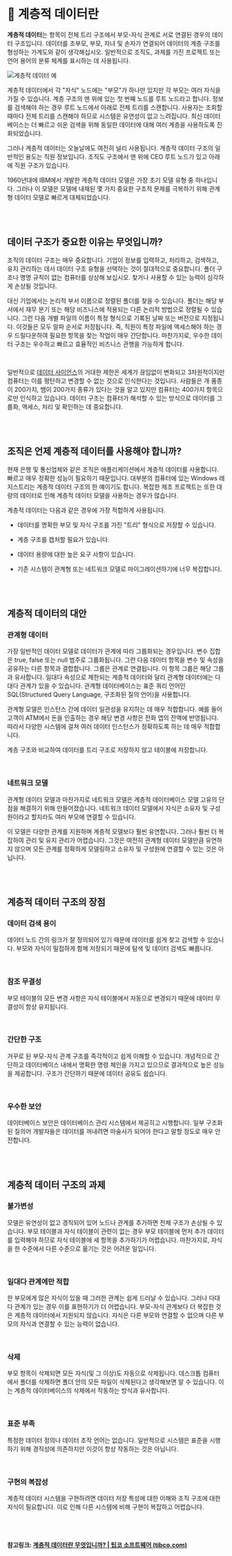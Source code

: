 # 🌭 계층적 데이터란

**계층적 데이터**는 항목이 전체 트리 구조에서 부모-자식 관계로 서로 연결된 경우의 데이터 구조입니다. 데이터를 조부모, 부모, 자녀 및 손자가 연결되어 데이터의 계층 구조를 형성하는 가계도와 같이 생각해십시오. 일반적으로 조직도, 과제를 가진 프로젝트 또는 언어 용어의 분류 체계를 표시하는 데 사용됩니다.

![계층적 데이터 예](https://www.tibco.com/sites/tibco/files/media_entity/2021-06/hierarchal-data-diagram.svg)

계층적 데이터에서 각 "자식" 노드에는 "부모"가 하나만 있지만 각 부모는 여러 자식을 가질 수 있습니다. 계층 구조의 맨 위에 있는 첫 번째 노드를 루트 노드라고 합니다. 정보를 검색해야 하는 경우 루트 노드에서 아래로 전체 트리를 스캔합니다. 사용자는 조회할 때마다 전체 트리를 스캔해야 하므로 시스템은 유연성이 없고 느려집니다. 최신 데이터베이스는 더 빠르고 쉬운 검색을 위해 동일한 데이터에 대해 여러 계층을 사용하도록 진화되었습니다.

그러나 계층적 데이터는 오늘날에도 여전히 널리 사용됩니다. 계층적 데이터 구조의 일반적인 용도는 직원 정보입니다. 조직도 구조에서 맨 위에 CEO 루트 노드가 있고 아래에 직원 구조가 있습니다.

1960년대에 IBM에서 개발한 계층적 데이터 모델은 가장 초기 모델 유형 중 하나입니다. 그러나 이 모델은 모델에 내재된 몇 가지 중요한 구조적 문제를 극복하기 위해 관계형 데이터 모델로 빠르게 대체되었습니다.

<br>

<br>

## 데이터 구조가 중요한 이유는 무엇입니까?

조직의 데이터 구조는 매우 중요합니다. 기업이 정보를 입력하고, 처리하고, 검색하고, 유지 관리하는 데서 데이터 구조 유형을 선택하는 것이 절대적으로 중요합니다. 폴더 구조나 명명 규칙이 없는 컴퓨터를 상상해 보십시오. 찾거나 사용할 수 있는 능력이 심각하게 손상될 것입니다.

대신 기업에서는 논리적 부서 이름으로 정렬된 폴더를 찾을 수 있습니다. 폴더는 해당 부서에서 재무 분기 또는 해당 비즈니스에 적용되는 다른 논리적 방법으로 정렬될 수 있습니다. 그런 다음 개별 파일의 이름이 특정 형식으로 기록된 날짜 또는 버전으로 지정됩니다. 이것들은 모두 알파 순서로 저장됩니다. 즉, 직원이 특정 파일에 액세스해야 하는 경우 드릴다운하여 필요한 항목을 찾는 작업이 매우 간단합니다. 마찬가지로, 우수한 데이터 구조는 우수하고 빠르고 효율적인 비즈니스 관행을 가능하게 합니다.

<br>

일반적으로 [데이터 사이언스](https://www.tibco.com/ko/reference-center/what-is-data-science)의 거대한 제한은 세계가 끊임없이 변화되고 3차원적이지만 컴퓨터는 이를 평탄하고 변경할 수 없는 것으로 인식한다는 것입니다. 사람들은 개 품종이 200가지, 뱀이 200가지 종류가 있다는 것을 알고 있지만 컴퓨터는 400가지 항목으로만 인식하고 있습니다. 데이터 구조는 컴퓨터가 해석할 수 있는 방식으로 데이터를 그룹화, 액세스, 처리 및 확인하는 데 중요합니다.

<br>

<br>

## 조직은 언제 계층적 데이터를 사용해야 합니까?

현재 은행 및 통신업체와 같은 조직은 애플리케이션에서 계층적 데이터를 사용합니다. 빠르고 매우 정확한 성능이 필요하기 때문입니다. 대부분의 컴퓨터에 있는 Windows 레지스트리는 계층적 데이터 구조의 한 예이기도 합니다. 복잡한 제조 프로젝트는 또한 대량의 데이터로 인해 계층적 데이터 모델을 사용하는 경우가 많습니다.

계층적 데이터는 다음과 같은 경우에 가장 적합하게 사용됩니다.

- 데이터를 명확한 부모 및 자식 구조를 가진 "트리" 형식으로 저장할 수 있습니다.

- 계층 구조를 캡처할 필요가 있습니다.

- 데이터 용량에 대한 높은 요구 사항이 있습니다.

- 기존 시스템이 관계형 또는 네트워크 모델로 마이그레이션하기에 너무 복잡합니다.

  <br>

  <br>

## 계층적 데이터의 대안

### 관계형 데이터

가장 일반적인 데이터 모델로 데이터가 관계에 따라 그룹화되는 경우입니다. 변수 집합은 true, false 또는 null 범주로 그룹화됩니다. 그런 다음 데이터 항목을 변수 및 속성을 공유하는 다른 항목과 결합합니다. 그룹은 관계로 연결됩니다. 이 항목 그룹은 해당 그룹과 유사합니다. 일대다 속성으로 제한되는 계층적 데이터와 달리 관계형 데이터에는 다대다 관계가 있을 수 있습니다. 관계형 데이터베이스는 표준 쿼리 언어인 SQL(Structured Query Language, 구조화된 질의 언어)을 사용합니다.

관계형 모델은 인스턴스 간에 데이터 일관성을 유지하는 데 매우 적합합니다. 예를 들어 고객이 ATM에서 돈을 인출하는 경우 해당 변경 사항은 전화 앱의 잔액에 반영됩니다. 따라서 다양한 시스템에 걸쳐 여러 데이터 인스턴스가 정확하도록 하는 데 매우 적합합니다.

계층 구조와 비교하여 데이터를 트리 구조로 저장하지 않고 테이블에 저장합니다.

<br>

### 네트워크 모델

관계형 데이터 모델과 마찬가지로 네트워크 모델은 계층적 데이터베이스 모델 고유의 단점을 해결하기 위해 만들어졌습니다. 네트워크 데이터 모델에서 자식은 소유자 및 구성원이라고 할지라도 여러 부모에 연결할 수 있습니다.

이 모델은 다양한 관계를 지원하며 계층적 모델보다 훨씬 유연합니다. 그러나 훨씬 더 복잡하여 관리 및 유지 관리가 어렵습니다. 그것은 여전히 관계형 데이터 모델만큼 유연하지 않으며 모든 관계를 정확하게 모델링하고 소유자 및 구성원에 연결할 수 있는 것은 아닙니다.

<br>

<br>

## 계층적 데이터 구조의 장점

### 데이터 검색 용이

데이터 노드 간의 링크가 잘 정의되어 있기 때문에 데이터를 쉽게 찾고 검색할 수 있습니다. 부모와 자식이 밀접하게 함께 저장되기 때문에 탐색 및 데이터 검색도 빠릅니다.

<br>

### 참조 무결성

부모 테이블의 모든 변경 사항은 자식 테이블에서 자동으로 변경되기 때문에 데이터 무결성이 항상 유지됩니다.

<br>

### 간단한 구조

거꾸로 된 부모-자식 관계 구조를 즉각적이고 쉽게 이해할 수 있습니다. 개념적으로 간단하고 데이터베이스 내에서 명확한 명령 체인을 가지고 있으므로 결과적으로 높은 성능을 제공합니다. 구조가 간단하기 때문에 데이터 공유도 쉽습니다.

<br>

### 우수한 보안

데이터베이스 보안은 데이터베이스 관리 시스템에서 제공히고 시행합니다. 일부 구조화된 질의어 개발자들은 데이터를 꺼내려면 마술사가 되어야 한다고 말할 정도로 매우 안전합니다.

<br>

<br>

## 계층적 데이터 구조의 과제

### 불가변성

모델은 유연성이 없고 경직되어 있어 노드나 관계를 추가하면 전체 구조가 손상될 수 있습니다. 부모 테이블과 자식 테이블이 관련이 없는 경우 부모 테이블에 먼저 추가 데이터를 입력해야 하므로 자식 테이블에 새 항목을 추가하기가 어렵습니다. 마찬가지로, 자식을 한 수준에서 다른 수준으로 옮기는 것은 어려운 일입니다.

<br>

### 일대다 관계에만 적합

한 부모에게 많은 자식이 있을 때 그러한 관계는 쉽게 드러날 수 있습니다. 그러나 다대다 관계가 있는 경우 이를 표현하기가 더 어렵습니다. 부모-자식 관계보다 더 복잡한 것은 계층적 데이터에서 지원되지 않습니다. 자식은 다른 부모와 연결할 수 없으며 다른 부모의 자식과 연결할 수 있는 능력이 없습니다.

<br>

### 삭제

부모 항목이 삭제되면 모든 자식(및 그 이상)도 자동으로 삭제됩니다. 데스크톱 컴퓨터에서 폴더를 삭제하면 폴더 안의 모든 파일이 삭제된다고 생각해보면 알 수 있습니다. 이는 계층적 데이터베이스의 삭제에서 작동하는 방식과 유사합니다.

<br>

### 표준 부족

특정한 데이터 정의나 데이터 조작 언어는 없습니다. 일반적으로 시스템은 표준을 시행하기 위해 경직성에 의존하지만 이것이 항상 작동하는 것은 아닙니다.

<br>

### 구현의 복잡성

계층적 데이터 시스템을 구현하려면 데이터 저장 특성에 대한 이해와 조직 구조에 대한 지식이 필요합니다. 이로 인해 다른 시스템에 비해 구현이 복잡하고 어렵습니다.

<br>

<br>

#### 참고링크: [계층적 데이터란 무엇입니까? | 팁코 소프트웨어 (tibco.com)](https://www.tibco.com/ko/reference-center/what-is-hierarchical-data)

<br>
